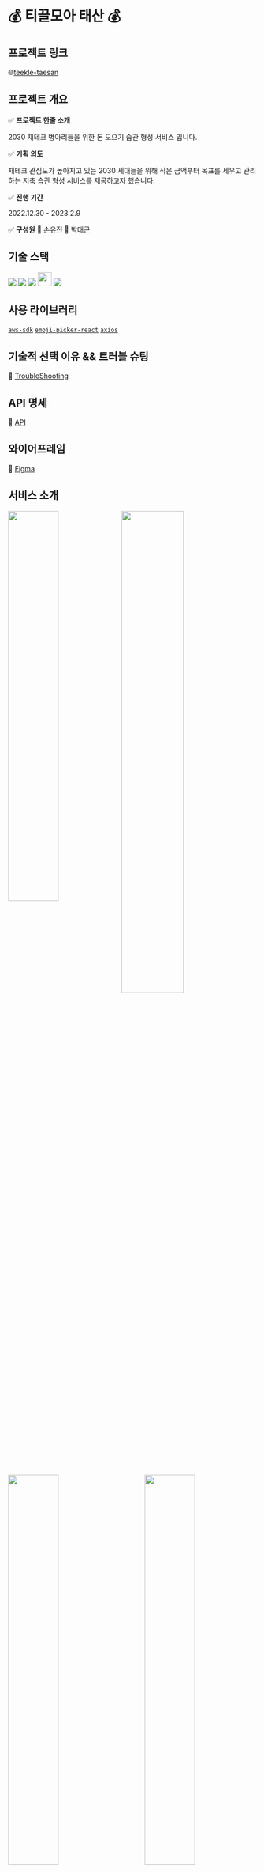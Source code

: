 # :moneybag: 티끌모아 태산 :moneybag:

## 프로젝트 링크

🌐[teekle-taesan](https://teekle-taesan.com/)

## 프로젝트 개요

:white_check_mark: **프로젝트 한줄 소개**

2030 재테크 병아리들을 위한 돈 모으기 습관 형성 서비스 입니다.

:white_check_mark: **기획 의도**

재테크 관심도가 높아지고 있는 2030 세대들을 위해 작은 금액부터 목표를 세우고 관리하는 저축 습관 형성 서비스를 제공하고자 했습니다.

:white_check_mark: **진행 기간**

2022.12.30 - 2023.2.9

:white_check_mark: **구성원** 
:runner: [손유진](https://github.com/YujeanSohn)
:runner: [박태근](https://github.com/ptg0811)

## 기술 스택

<div align="start">
  <img src="https://img.shields.io/badge/typescript-3178C6?style=for-the-badge&logo=typescript&logoColor=black">
  <img src="https://img.shields.io/badge/react-61DAFB?style=for-the-badge&logo=react&logoColor=black"> 
  <img src="https://img.shields.io/badge/reactquery-FF4154?style=for-the-badge&logo=reactquery&logoColor=white">
  <img src="https://recoiljs.org/ko/img/logo.svg" height='28px'>
    <img src="https://img.shields.io/badge/amazons3-569A31?style=for-the-badge&logo=amazons3&logoColor=white">
</div>

## 사용 라이브러리

[`aws-sdk`](https://www.npmjs.com/package/aws-sdk)
[`emoji-picker-react`](https://www.npmjs.com/package/emoji-picker-react)
[`axios`](https://axios-http.com/kr/docs/intro)

## 기술적 선택 이유 && 트러블 슈팅

:wrench: [TroubleShooting](https://www.notion.so/0c15396642cc4607991b275f8fe52c1a)

## API 명세

:notebook: [API](https://www.notion.so/MVP-09346594381b498d94bbaf4f629193a9)

## 와이어프레임

:art: [Figma](https://www.figma.com/file/XZx7V517CCYsc55go50xMZ/%ED%8B%B0%EB%81%8C%EB%AA%A8%EC%95%84%ED%83%9C%EC%82%B0?node-id=0%3A1&t=L9PpVmOEUqOAIzOP-0)

## 서비스 소개

<img src="https://user-images.githubusercontent.com/59635497/217829338-71f46816-ee60-4831-be0f-f34d49755ece.png" width='50%'/>
<img src="https://user-images.githubusercontent.com/59635497/217829365-8f43da96-9ca6-46a3-bace-1fc8dcb203a8.png" width='45%' align="left"/>
<img src="https://user-images.githubusercontent.com/59635497/217829376-a3fe7c43-917a-4c29-9f31-e7d58a6abec9.png" width='45%' align="right"/>
<img src="https://user-images.githubusercontent.com/59635497/217829390-e4bc93b4-3cbc-41a1-9670-6f3f24096748.png" width='45%' align="left"/>
<img src="https://user-images.githubusercontent.com/59635497/217829403-3b267919-3540-44c3-945b-0c1db2e73372.png" width='45%' align="right"/>
